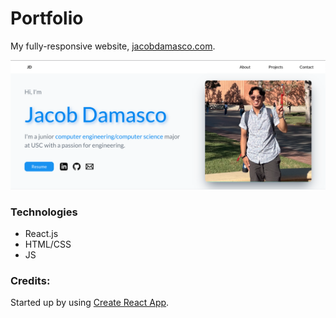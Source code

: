 # Portfolio

My fully-responsive website, [jacobdamasco.com](jacobdamasco.com). 

![jacobdamasco.com](src/assets/website-read-me.png)

### Technologies
- React.js
- HTML/CSS
- JS

### Credits:
Started up by using [Create React App](https://github.com/facebook/create-react-app).